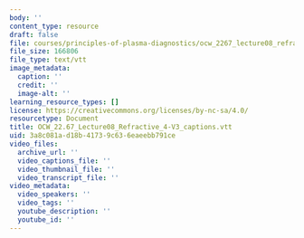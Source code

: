 ```yaml
---
body: ''
content_type: resource
draft: false
file: courses/principles-of-plasma-diagnostics/ocw_2267_lecture08_refractive_4-v3_captions.vtt
file_size: 166806
file_type: text/vtt
image_metadata:
  caption: ''
  credit: ''
  image-alt: ''
learning_resource_types: []
license: https://creativecommons.org/licenses/by-nc-sa/4.0/
resourcetype: Document
title: OCW_22.67_Lecture08_Refractive_4-V3_captions.vtt
uid: 3a8c081a-d18b-4173-9c63-6eaeebb791ce
video_files:
  archive_url: ''
  video_captions_file: ''
  video_thumbnail_file: ''
  video_transcript_file: ''
video_metadata:
  video_speakers: ''
  video_tags: ''
  youtube_description: ''
  youtube_id: ''
---
```

